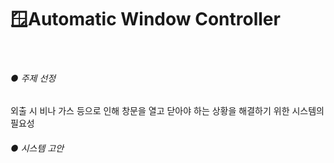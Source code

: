 # 🪟Automatic Window Controller

<br/>

###### ● 주제 선정
외출 시 비나 가스 등으로 인해 창문을 열고 닫아야 하는 상황을 해결하기 위한 시스템의 필요성
###### ● 시스템 고안
